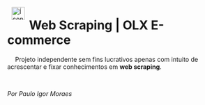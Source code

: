 <p><img alt="Ícone importando do portal FlatIcon" width="30" src="https://www.flaticon.com/svg/static/icons/svg/2742/2742225.svg" align="left" hspace="10px" vspace="0px"></p>

<h1><strong>Web Scraping | OLX E-commerce</strong></h1>

&emsp; Projeto independente sem fins lucrativos apenas com intuito de acrescentar e fixar conhecimentos em <b>web scraping</b>.


<br />

<i>Por Paulo Igor Moraes</i>
